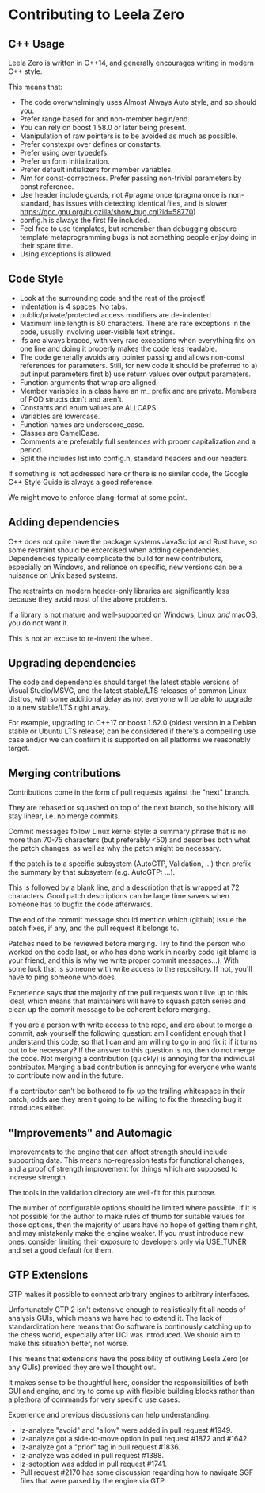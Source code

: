 # Contributing to Leela Zero

## C++ Usage

Leela Zero is written in C++14, and generally encourages writing in modern C++ style.

This means that:

* The code overwhelmingly uses Almost Always Auto style, and so should you.
* Prefer range based for and non-member begin/end.
* You can rely on boost 1.58.0 or later being present.
* Manipulation of raw pointers is to be avoided as much as possible.
* Prefer constexpr over defines or constants.
* Prefer using over typedefs.
* Prefer uniform initialization.
* Prefer default initializers for member variables.
* Aim for const-correctness. Prefer passing non-trivial parameters by const reference.
* Use header include guards, not #pragma once (pragma once is non-standard, has issues with detecting identical files, and is slower https://gcc.gnu.org/bugzilla/show_bug.cgi?id=58770)
* config.h is always the first file included.
* Feel free to use templates, but remember than debugging obscure template metaprogramming bugs is not something people enjoy doing in their spare time.
* Using exceptions is allowed.

## Code Style

* Look at the surrounding code and the rest of the project!
* Indentation is 4 spaces. No tabs.
* public/private/protected access modifiers are de-indented
* Maximum line length is 80 characters. There are rare exceptions in the code, usually involving user-visible text strings.
* Ifs are always braced, with very rare exceptions when everything fits on one line and doing it properly makes the code less readable.
* The code generally avoids any pointer passing and allows non-const references for parameters. Still, for new code it should be preferred to a) put input parameters first b) use return values over output parameters.
* Function arguments that wrap are aligned.
* Member variables in a class have an m_ prefix and are private. Members of POD structs don't and aren't.
* Constants and enum values are ALLCAPS.
* Variables are lowercase.
* Function names are underscore_case.
* Classes are CamelCase.
* Comments are preferably full sentences with proper capitalization and a period.
* Split the includes list into config.h, standard headers and our headers.

If something is not addressed here or there is no similar code, the Google C++ Style Guide is always a good reference.

We might move to enforce clang-format at some point.

## Adding dependencies

C++ does not quite have the package systems JavaScript and Rust have, so some restraint should be excercised when adding dependencies. Dependencies typically complicate the build for new contributors, especially on Windows, and reliance on specific, new versions can be a nuisance on Unix based systems.

The restraints on modern header-only libraries are significantly less because they avoid most of the above problems.

If a library is not mature and well-supported on Windows, Linux *and* macOS, you do not want it.

This is not an excuse to re-invent the wheel.

## Upgrading dependencies

The code and dependencies should target the latest stable versions of Visual Studio/MSVC, and the latest stable/LTS releases of common Linux distros, with some additional delay as not everyone will be able to upgrade to a new stable/LTS right away.

For example, upgrading to C++17 or boost 1.62.0 (oldest version in a Debian stable or Ubuntu LTS release) can be considered if there's a compelling use case and/or we can confirm it is supported on all platforms we reasonably target.

## Merging contributions

Contributions come in the form of pull requests against the "next" branch.

They are rebased or squashed on top of the next branch, so the history will stay linear, i.e. no merge commits.

Commit messages follow Linux kernel style: a summary phrase that is no more than 70-75 characters (but preferably <50) and describes both what the patch changes, as well as why the patch might be necessary.

If the patch is to a specific subsystem (AutoGTP, Validation, ...) then prefix the summary by that subsystem (e.g. AutoGTP: ...).

This is followed by a blank line, and a description that is wrapped at 72 characters. Good patch descriptions can be large time savers when someone has to bugfix the code afterwards.

The end of the commit message should mention which (github) issue the patch fixes, if any, and the pull request it belongs to.

Patches need to be reviewed before merging. Try to find the person who worked on the code last, or who has done work in nearby code (git blame is your friend, and this is why we write proper commit messages...). With some luck that is someone with write access to the repository. If not, you'll have to ping someone who does.

Experience says that the majority of the pull requests won't live up to this ideal, which means that maintainers will have to squash patch series and clean up the commit message to be coherent before merging.

If you are a person with write access to the repo, and are about to merge a commit, ask yourself the following question: am I confident enough that I understand this code, so that I can and am willing to go in and fix it if it turns out to be necessary? If the answer to this question is no, then do not merge the code. Not merging a contribution (quickly) is annoying for the individual contributor. Merging a bad contribution is annoying for everyone who wants to contribute now and in the future.

If a contributor can't be bothered to fix up the trailing whitespace in their patch, odds are they aren't going to be willing to fix the threading bug it introduces either.

## "Improvements" and Automagic

Improvements to the engine that can affect strength should include supporting data. This means no-regression tests for functional changes, and a proof of strength improvement for things which are supposed to increase strength.

The tools in the validation directory are well-fit for this purpose.

The number of configurable options should be limited where possible. If it is not possible for the author to make rules of thumb for suitable values for those options, then the majority of users have no hope of getting them right, and may mistakenly make the engine weaker. If you must introduce new ones, consider limiting their exposure to developers only via USE_TUNER and set a good default for them.

## GTP Extensions

GTP makes it possible to connect arbitrary engines to arbitrary interfaces.

Unfortunately GTP 2 isn't extensive enough to realistically fit all needs of analysis GUIs, which means we have had to extend it. The lack of standardization here means that Go software is continously catching up to the chess world, especially after UCI was introduced. We should aim to make this situation better, not worse.

This means that extensions have the possibility of outliving Leela Zero (or any GUIs) provided they are well thought out.

It makes sense to be thoughtful here, consider the responsibilities of both GUI and engine, and try to come up with flexible building blocks rather than a plethora of commands for very specific use cases.

Experience and previous discussions can help understanding:

* lz-analyze "avoid" and "allow" were added in pull request #1949.
* lz-analyze got a side-to-move option in pull request #1872 and #1642.
* lz-analyze got a "prior" tag in pull request #1836.
* lz-analyze was added in pull request #1388.
* lz-setoption was added in pull request #1741.
* Pull request #2170 has some discussion regarding how to navigate SGF
  files that were parsed by the engine via GTP.
